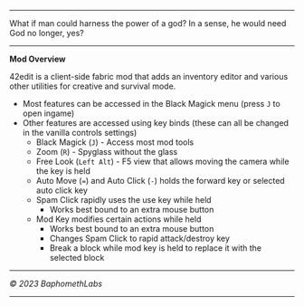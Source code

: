 ------------------------------------------------------------------------------------------------

What if man could harness the power of a god? In a sense, he would need God no longer, yes?

------------------------------------------------------------------------------------------------

**Mod Overview**

42edit is a client-side fabric mod that adds an inventory editor and various other utilities for creative and survival mode.

+ Most features can be accessed in the Black Magick menu (press `J` to open ingame)
+ Other features are accessed using key binds (these can all be changed in the vanilla controls settings)
    + Black Magick (`J`) - Access most mod tools
    + Zoom (`R`) - Spyglass without the glass
    + Free Look (`Left Alt`) - F5 view that allows moving the camera while the key is held
    + Auto Move (`=`) and Auto Click (`-`) holds the forward key or selected auto click key
    + Spam Click rapidly uses the use key while held
        + Works best bound to an extra mouse button
    + Mod Key modifies certain actions while held
        + Works best bound to an extra mouse button
        + Changes Spam Click to rapid attack/destroy key
        + Break a block while mod key is held to replace it with the selected block

------------------------------------------------------------------------------------------------

*© 2023 BaphomethLabs*

------------------------------------------------------------------------------------------------